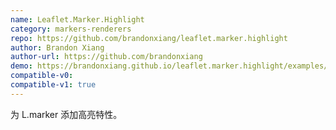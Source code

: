 ```yaml
---
name: Leaflet.Marker.Highlight
category: markers-renderers
repo: https://github.com/brandonxiang/leaflet.marker.highlight
author: Brandon Xiang
author-url: https://github.com/brandonxiang
demo: https://brandonxiang.github.io/leaflet.marker.highlight/examples/
compatible-v0:
compatible-v1: true
---
```


为 L.marker 添加高亮特性。
